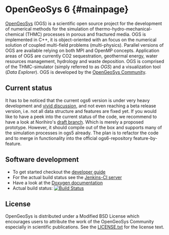 OpenGeoSys 6                                                      {#mainpage}
============

[OpenGeoSys][ogs] (OGS) is a scientific open source project for the development of
numerical methods for the simulation of thermo-hydro-mechanical-chemical
(THMC) processes in porous and fractured media. OGS is implemented in C++, it
is object-oriented with an focus on the numerical solution of coupled multi-field
problems (multi-physics). Parallel versions of OGS are available relying on
both MPI and OpenMP concepts. Application areas of OGS are currently CO2
sequestration, geothermal energy, water resources management, hydrology and 
waste deposition. OGS is comprised of the THMC-simulator (simply referred to as
*OGS*) and a visualization tool (*Data Explorer*). OGS is developed by the
[OpenGeoSys Community][ogs].

## Current status ##

It has to be noticed that the current ogs6 version is under very heavy development
and [vivid discussion](https://github.com/ufz/ogs/issues), and not even reaching a
beta release version, i.e. not all data structure and features are fixed yet. If
you would like to have a peek into the current status of the code, we recommend to
have a look at Norihiro's [draft branch](https://github.com/norihiro-w/ogs/tree/draft).
Which is merely a proposed prototype. However, it should compile out of the box
and supports many of the simulation processes in ogs5 already. The plan is to 
refactor the code and to merge in functionality into the official ogs6-repository
feature-by-feature.

## Software development ##

- To get started checkout the [developer guide][devguide]
- For the actual build status see the [Jenkins-CI server][jenkins-ci]
- Have a look at the [Doxygen documentation][docs]
- Actual build status: [![Build Status](https://travis-ci.org/ufz/ogs.png)](https://travis-ci.org/ufz/ogs)

## License ##

OpenGeoSys is distributed under a Modified BSD License which encourages users to
attribute the work of the OpenGeoSys Community especially in scientific
publications. See the [LICENSE.txt][license-source] for the license text.

[ogs]: http://www.opengeosys.com
[devguide]: http://devguide.opengeosys.org
[jenkins-ci]: https://svn.ufz.de/jenkins/job/OGS-6/
[docs]: https://svn.ufz.de/jenkins/job/OGS-6/job/Docs/lastSuccessfulBuild/artifact/build/docs/index.html
[license-source]: https://github.com/ufz/ogs/blob/master/LICENSE.txt

